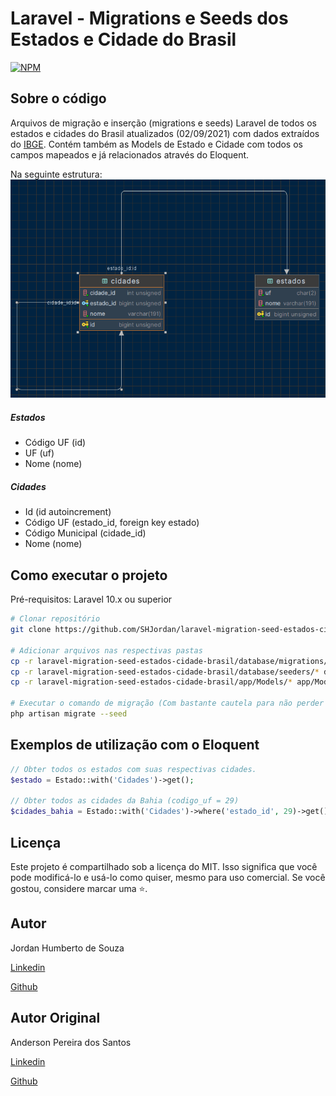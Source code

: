 # Laravel - Migrations e Seeds dos Estados e Cidade do Brasil
[![NPM](https://img.shields.io/npm/l/react)](https://github.com/andersonpereiradossantos/laravel-migration-seed-estados-cidade-brasil/blob/main/LICENSE) 
## Sobre o código
Arquivos de migração e inserção (migrations e seeds) Laravel de todos os estados e cidades do Brasil atualizados (02/09/2021) com dados extraídos do [IBGE](https://www.ibge.gov.br/geociencias/organizacao-do-territorio/estrutura-territorial/23701-divisao-territorial-brasileira.html?=&t=downloads). Contém também as Models de Estado e Cidade com todos os campos mapeados e já relacionados através do Eloquent.

Na seguinte estrutura:
![img.png](img.png)

##### Estados
- Código UF (id)
- UF (uf)
- Nome (nome)

##### Cidades
- Id (id autoincrement)
- Código UF (estado_id, foreign key estado) 
- Código Municipal (cidade_id)
- Nome (nome)

## Como executar o projeto
Pré-requisitos: Laravel 10.x ou superior

```bash
# Clonar repositório
git clone https://github.com/SHJordan/laravel-migration-seed-estados-cidade-brasil.git

# Adicionar arquivos nas respectivas pastas
cp -r laravel-migration-seed-estados-cidade-brasil/database/migrations/* database/migrations/
cp -r laravel-migration-seed-estados-cidade-brasil/database/seeders/* database/seeders/
cp -r laravel-migration-seed-estados-cidade-brasil/app/Models/* app/Models/

# Executar o comando de migração (Com bastante cautela para não perder os dados existentes no seu banco de dados)
php artisan migrate --seed
```

## Exemplos de utilização com o Eloquent
```php
// Obter todos os estados com suas respectivas cidades.
$estado = Estado::with('Cidades')->get();

// Obter todos as cidades da Bahia (codigo_uf = 29)
$cidades_bahia = Estado::with('Cidades')->where('estado_id', 29)->get();
```
## Licença
Este projeto é compartilhado sob a licença do MIT. Isso significa que você pode modificá-lo e usá-lo como quiser, mesmo para uso comercial. Se você gostou, considere marcar uma ⭐️.

## Autor
Jordan Humberto de Souza

[Linkedin](https://www.linkedin.com/in/shjordanx)

[Github](https://github.com/SHJordan)


## Autor Original
Anderson Pereira dos Santos

[Linkedin](https://www.linkedin.com/in/andersonpereirasantos)

[Github](https://github.com/andersonpereiradossantos)

